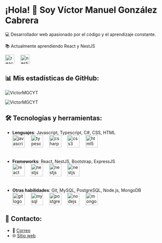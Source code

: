 
# ¡Hola! 👋 Soy Víctor Manuel González Cabrera
💻 Desarrollador web apasionado por el código y el aprendizaje constante. 

📚 Actualmente aprendiendo React y NestJS
<div align="left">
  <img src="https://cdn.jsdelivr.net/gh/devicons/devicon/icons/react/react-original.svg" height="30" alt="react logo"  />
  <img width="12" />
  <img src="https://cdn.jsdelivr.net/gh/devicons/devicon/icons/nestjs/nestjs-original.svg" height="30" alt="nestjs logo"  />
  <img width="12" />
</div>

## 📊 Mis estadísticas de GitHub:
<p>
  <img align="center" src="https://github-readme-stats.vercel.app/api?username=VictorMGCYT&show_icons=true&locale=en" alt="VictorMGCYT" />
</p>

<p>
  <img src="https://github-readme-stats.vercel.app/api/top-langs?username=VictorMGCYT&show_icons=true&locale=en&layout=compact" alt="VictorMGCYT" />
</p>


## 🛠️ Tecnologías y herramientas:
- **Lenguajes**: Javascript, Typescript, C#, CSS, HTML
  <div align="left">
    <img src="https://cdn.jsdelivr.net/gh/devicons/devicon/icons/javascript/javascript-original.svg" height="40" alt="javascript logo"  />
    <img width="12" />
    <img src="https://cdn.jsdelivr.net/gh/devicons/devicon/icons/typescript/typescript-original.svg" height="40" alt="typescript logo"  />
    <img width="12" />
    <img src="https://cdn.jsdelivr.net/gh/devicons/devicon/icons/csharp/csharp-original.svg" height="40" alt="csharp logo"  />
    <img width="12" />
    <img src="https://cdn.jsdelivr.net/gh/devicons/devicon/icons/css3/css3-original.svg" height="40" alt="css3 logo"  />
    <img width="12" />
    <img src="https://cdn.jsdelivr.net/gh/devicons/devicon/icons/html5/html5-original.svg" height="40" alt="html5 logo"  />
    <img width="12" />
  </div>
  <br>
  <br>
- **Frameworks**: React, NestJS, Bootstrap, ExpressJS
  <div align="left">
    <img src="https://cdn.jsdelivr.net/gh/devicons/devicon/icons/react/react-original.svg" height="40" alt="react logo"  />
    <img width="12" />
    <img src="https://cdn.jsdelivr.net/gh/devicons/devicon/icons/nestjs/nestjs-original.svg" height="40" alt="nestjs logo"  />
    <img width="12" />
    <img src="https://cdn.jsdelivr.net/gh/devicons/devicon/icons/bootstrap/bootstrap-original.svg" height="40" alt="nestjs logo"  />
    <img width="12" />
    <img src="https://cdn.jsdelivr.net/gh/devicons/devicon/icons/express/express-original.svg" height="40" alt="nestjs logo"  />
    <img width="12" />
  </div>
  <br>
  <br>
- **Otras habilidades**: Git, MySQL, PostgreSQL, Node.js, MongoDB
  <div align="left">
    <img src="https://cdn.jsdelivr.net/gh/devicons/devicon/icons/git/git-original.svg" height="40" alt="git logo"  />
    <img width="12" />
    <img src="https://cdn.jsdelivr.net/gh/devicons/devicon/icons/mysql/mysql-original.svg" height="40" alt="mysql logo"  />
    <img width="12" />
    <img src="https://cdn.jsdelivr.net/gh/devicons/devicon/icons/postgresql/postgresql-original.svg" height="40" alt="postgresql logo"  />
    <img width="12" />
    <img src="https://cdn.jsdelivr.net/gh/devicons/devicon/icons/nodejs/nodejs-original.svg" height="40" alt="nodejs logo"  />
    <img width="12" />
    <img src="https://cdn.jsdelivr.net/gh/devicons/devicon/icons/mongodb/mongodb-original.svg" height="40" alt="mongodb logo"  />
    <img width="12" />
  </div>

## 🌟 Contacto:
- 📧 [Correo](victormgc2003@gmail.com)
- 🌐 [Sitio web](https://victormgcyt.github.io/Portafolio/)

